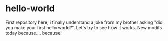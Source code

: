 # hello-world
First repository here, i finally understand a joke from my brother asking "did you make your first hello world?".
Let's try to see how it works.
New modifs today because.... because!
